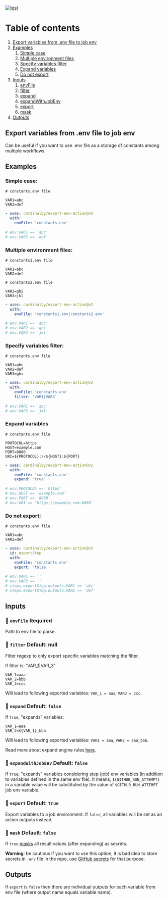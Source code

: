 [![test](https://github.com/cardinalby/export-env-action/actions/workflows/test.yml/badge.svg)](https://github.com/cardinalby/export-env-action/actions/workflows/test.yml)

# Table of contents

1. [Export variables from .env file to job env](#export_variables_from_env)
1. [Examples](#examples)
    1. [Simple case](#examples_simple_case)
    1. [Multiple environment files](#examples_multiple_environment)
    1. [Specify variables filter](#examples_specify_variables_filter)
    1. [Expand variables](#examples_expand_variables)
    1. [Do not export](#examples_do_not_export)
1. [Inputs](#inputs)
    1. [envFile](#inputs_env_file)
    1. [filter](#inputs_filter)
    1. [expand](#inputs_expand)
    1. [expandWithJobEnv](#inputs_expand_with_job_env)
    1. [export](#inputs_export)
    1. [mask](#inputs_mask)
1. [Outputs](#outputs)


<a name="export_variables_from_env"></a>

## Export variables from .env file to job env

Can be useful if you want to use .env file as a storage of constants among 
multiple workflows.

<a name="examples"></a>

## Examples

<a name="examples_simple_case"></a>

### Simple case:

```dotenv
# constants.env file

VAR1=abc
VAR2=def
```

```yaml
- uses: cardinalby/export-env-action@v2
  with:
    envFile: 'constants.env'    
  
# env.VAR1 == 'abc'
# env.VAR2 == 'def'
```

<a name="examples_multiple_environment"></a>

### Multiple environment files:

```dotenv
# constants1.env file

VAR1=abc
VAR2=def
```

```dotenv
# constants2.env file

VAR2=ghi
VAR3=jkl
```

```yaml
- uses: cardinalby/export-env-action@v2
  with:
    envFile: 'constants1.env|constants2.env'
  
# env.VAR1 == 'abc'
# env.VAR2 == 'ghi'
# env.VAR3 == 'jkl'
```

<a name="examples_specify_variables_filter"></a>

### Specify variables filter:

```dotenv
# constants.env file

VAR1=abc
VAR2=def
VAR3=ghi
```

```yaml
- uses: cardinalby/export-env-action@v2
  with:
    envFile: 'constants.env'
    filter: 'VAR1|VAR3'
  
# env.VAR1 == 'abc'
# env.VAR3 == 'jkl'
```

<a name="examples_expand_variables"></a>

### Expand variables

```dotenv
# constants.env file

PROTOCOL=https
HOST=example.com
PORT=8080
URI=${PROTOCOL}://${HOST}:${PORT}
```

```yaml
- uses: cardinalby/export-env-action@v2
  with:
    envFile: 'constants.env'    
    expand: 'true'
  
# env.PROTOCOL == 'https'
# env.HOST == 'example.com'
# env.PORT == '8080'
# env.URI == 'https://example.com:8080'
```

<a name="examples_do_not_export"></a>

### Do not export:

```dotenv
# constants.env file

VAR1=abc
VAR2=def
```

```yaml
- uses: cardinalby/export-env-action@v2
  id: exportStep
  with:
    envFile: 'constants.env'
    export: 'false'
  
# env.VAR1 == ''
# env.VAR2 == ''
# steps.exportStep.outputs.VAR1 == 'abc'
# steps.exportStep.outputs.VAR2 == 'def'
```

<a name="inputs"></a>

## Inputs

<a name="inputs_env_file"></a>

### 🔸 `envFile` Required
Path to env file to parse. 

<a name="inputs_filter"></a>

### 🔹 `filter` Default: null
Filter regexp to only export specific variables matching the filter. 

If filter is: 'VAR_1|VAR_3'
```dotenv
VAR_1=aaa
VAR_2=bbb
VAR_3=ccc
```
Will lead to following exported variables: `VAR_1 = aaa`, `VAR3 = ccc`.

<a name="inputs_expand"></a>

### 🔹 `expand` Default: `false`
If `true`, "expands" variables:
```dotenv
VAR_1=aaa
VAR_2=${VAR_1}_bbb
```
Will lead to following exported variables: `VAR1 = aaa`, `VAR2 = aaa_bbb`.

Read more about expand engine rules [here](https://github.com/motdotla/dotenv-expand#what-rules-does-the-expansion-engine-follow).

<a name="inputs_expand_with_job_env"></a>

### 🔹 `expandWithJobEnv` Default: `false`
If `true`, "expands" variables considering step (job) env variables (in addition to variables defined in the same env file). 
It means, `${GITHUB_RUN_ATTEMPT}` in a variable value will be substituted by the value of `$GITHUB_RUN_ATTEMPT` job env variable.

<a name="inputs_export"></a>

### 🔹 `export` Default: `true`
Export variables to a job environment. If `false`, all variables will be set as an action 
outputs instead.

<a name="inputs_mask"></a>

### 🔹 `mask` Default: `false`
If `true` [masks](https://docs.github.com/en/actions/using-workflows/workflow-commands-for-github-actions#masking-a-value-in-log) all result values (after expanding) as secrets.

**Warning**: be cautious if you want to use this option, it is bad idea to store secrets in 
`.env` file in the repo, use [GitHub secrets](https://docs.github.com/en/codespaces/managing-codespaces-for-your-organization/managing-encrypted-secrets-for-your-repository-and-organization-for-github-codespaces) for that purpose.

<a name="outputs"></a>

## Outputs

If `export` is `false` then there are individual outputs for each variable from env file (where output name equals variable name).
